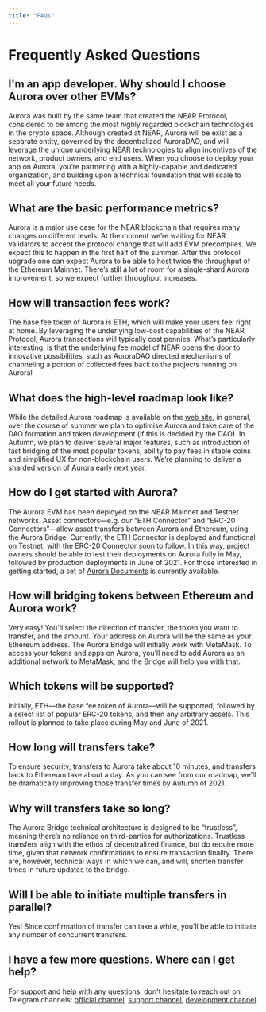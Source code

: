 ```yaml
---
title: "FAQs"
---
```


# Frequently Asked Questions

## I'm an app developer. Why should I choose Aurora over other EVMs?

Aurora was built by the same team that created the NEAR Protocol, considered to be among the most highly regarded blockchain technologies in the crypto space.
Although created at NEAR, Aurora will be exist as a separate entity, governed by the decentralized AuroraDAO, and will leverage the unique underlying NEAR technologies to
align incentives of the network, product owners, and end users.
When you choose to deploy your app on Aurora, you’re partnering with a highly-capable and dedicated organization, and
building upon a technical foundation that will scale to meet all your future needs.

## What are the basic performance metrics?

Aurora is a major use case for the NEAR blockchain that requires many changes on different levels.
At the moment we’re waiting for NEAR validators to accept the protocol change that will add EVM precompiles.
We expect this to happen in the first half of the summer.
After this protocol upgrade one can expect Aurora to be able to host twice the throughput of the Ethereum Mainnet.
There’s still a lot of room for a single-shard Aurora improvement, so we expect further throughput increases.

## How will transaction fees work?

The base fee token of Aurora is ETH, which will make your users feel right at home.
By leveraging the underlying low-cost capabilities of the NEAR Protocol, Aurora transactions will typically cost pennies.
What’s particularly interesting, is that the underlying fee model of NEAR opens the door to innovative possibilities, such as
AuroraDAO directed mechanisms of channeling a portion of collected fees back to the projects running on Aurora!

## What does the high-level roadmap look like?

While the detailed Aurora roadmap is available on the [web site], in general,
over the course of summer we plan to optimise Aurora and take care of the DAO formation and token development (if this is decided by the DAO).
In Autumn, we plan to deliver several major features, such as introduction of fast bridging of the most popular tokens,
ability to pay fees in stable coins and simplified UX for non-blockchain users. We’re planning to deliver a sharded version of Aurora early next year.

[web site]:  https://aurora.dev/about

## How do I get started with Aurora?

The Aurora EVM has been deployed on the NEAR Mainnet and Testnet networks.
Asset connectors—e.g. our “ETH Connector” and “ERC-20 Connectors”—allow asset transfers between Aurora and Ethereum, using the Aurora Bridge.
Currently, the ETH Connector is deployed and functional on Testnet, with the ERC-20 Connector soon to follow.
In this way, project owners should be able to test their deployments on Aurora fully in May, followed by production deployments in June of 2021.
For those interested in getting started, a set of [Aurora Documents] is currently available.

[Aurora Documents]: https://doc.aurora.dev/

## How will bridging tokens between Ethereum and Aurora work?

Very easy! You'll select the direction of transfer, the token you want to transfer, and the amount.
Your address on Aurora will be the same as your Ethereum address. The Aurora Bridge will initially work with MetaMask.
To access your tokens and apps on Aurora, you’ll need to add Aurora as an additional network to MetaMask, and the Bridge will help you with that.

## Which tokens will be supported?

Initially, ETH—the base fee token of Aurora—will be supported, followed by a select list of popular ERC-20 tokens, and then any arbitrary assets.
This rollout is planned to take place during May and June of 2021.

## How long will transfers take?

To ensure security, transfers to Aurora take about 10 minutes, and transfers back to Ethereum take about a day.
As you can see from our roadmap, we’ll be dramatically improving those transfer times by Autumn of 2021.

## Why will transfers take so long?

The Aurora Bridge technical architecture is designed to be “trustless”, meaning there’s no reliance on third-parties for authorizations.
Trustless transfers align with the ethos of decentralized finance, but do require more time, given that network confirmations to ensure transaction finality.
There are, however, technical ways in which we can, and will, shorten transfer times in future updates to the bridge.

## Will I be able to initiate multiple transfers in parallel?

Yes! Since confirmation of transfer can take a while, you’ll be able to initiate any number of concurrent transfers.

## I have a few more questions. Where can I get help?

For support and help with any questions, don't hesitate to reach out on Telegram channels: [official channel], [support channel], [development channel].

[official channel]:    https://t.me/auroraisnear
[support channel]:     https://t.me/auroraisnearsupport
[development channel]: https://t.me/auroraisneardev
